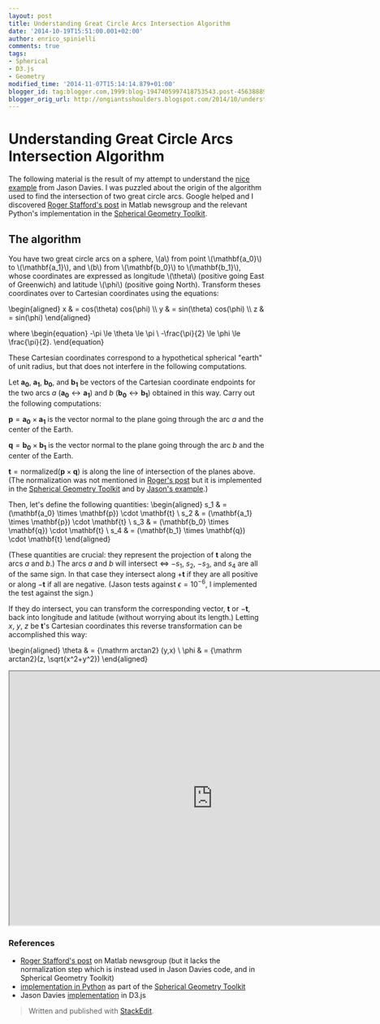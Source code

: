 ```yaml
---
layout: post
title: Understanding Great Circle Arcs Intersection Algorithm
date: '2014-10-19T15:51:00.001+02:00'
author: enrico_spinielli
comments: true
tags:
- Spherical
- D3.js
- Geometry
modified_time: '2014-11-07T15:14:14.879+01:00'
blogger_id: tag:blogger.com,1999:blog-1947405997418753543.post-4563888999264398405
blogger_orig_url: http://ongiantsshoulders.blogspot.com/2014/10/understanding-great-circle-arcs_57.html
---
```


# Understanding Great Circle Arcs Intersection Algorithm #
The following material is the result of my attempt to understand the [nice example][intersect] from Jason Davies.
I was puzzled about the origin of the algorithm used to find the intersection of two great circle arcs.
Google helped and I discovered [Roger Stafford's post][roger] in Matlab newsgroup and the relevant Python's implementation in the [Spherical Geometry Toolkit][geotoolkitintersect].
 

## The algorithm ##
You have two great circle arcs on a sphere, \\(a\\) from point \\(\mathbf{a_0}\\) to \\(\mathbf{a_1}\\), and \\(b\\) from \\(\mathbf{b_0}\\) to \\(\mathbf{b_1}\\), whose coordinates are expressed as longitude \\(\theta\\) (positive going East of Greenwich) and latitude \\(\phi\\) (positive going North).
Transform theses coordinates over to Cartesian coordinates using the equations:

\\begin{aligned}
x  & = cos(\theta) cos(\phi) \\\\
y  & = sin(\theta) cos(\phi) \\\\
z  & = sin(\phi)
\\end{aligned}

where
\\begin{equation} 
-\pi  \le  \theta  \le \pi \\
-\frac{\pi}{2} \le \phi \le \frac{\pi}{2}. 
\\end{equation}

These Cartesian coordinates correspond to a hypothetical spherical "earth" of unit radius, but that does not interfere in the following computations.

Let $\mathbf{a_0}$, $\mathbf{a_1}$, $\mathbf{b_0}$, and $\mathbf{b_1}$ be vectors of the Cartesian coordinate endpoints for the two arcs $a$ ($\mathbf{a_0} \leftrightarrow \mathbf{a_1}$) and $b$ ($\mathbf{b_0} \leftrightarrow \mathbf{b_1}$) obtained in this way. Carry out the following computations:

 $\mathbf{p} = \mathbf{a_0} \times \mathbf{a_1}$ is the vector normal to the plane going through the arc $a$ and the center of the Earth.

 $\mathbf{q} = \mathbf{b_0} \times \mathbf{b_1}$  is the vector normal to the plane going through the arc $b$ and the center of the Earth.

$\mathbf{t} = \mathrm{normalized}(\mathbf{p} \times \mathbf{q})$ is along the line of intersection of the planes above. (The normalization was not mentioned in [Roger's post][roger] but it is implemented in the [Spherical Geometry Toolkit][geotoolkitintersect] and by [Jason's example][intersect].)

Then, let's define the following quantities:
\begin{aligned} 
 s_1 & =  (\mathbf{a_0} \times \mathbf{p})  \cdot \mathbf{t} \\
 s_2 & = (\mathbf{a_1} \times \mathbf{p}) \cdot \mathbf{t} \\
 s_3 & = (\mathbf{b_0} \times \mathbf{q}) \cdot \mathbf{t} \\
 s_4 & = (\mathbf{b_1} \times \mathbf{q}) \cdot \mathbf{t}
\end{aligned} 

(These quantities are crucial: they represent the projection of $\mathbf{t}$ along the arcs $a$ and $b$.)
 The arcs $a$ and $b$ will intersect $\iff$ $-s_1$, $s_2$, $-s_3$, and $s_4$ are all of the same sign. In that case they intersect along $+\mathbf{t}$ if they are all positive or along $-\mathbf{t}$ if all are negative.
(Jason tests against $\epsilon = 10^{-6}$, I implemented the test against the sign.)

If they do intersect, you can transform the corresponding vector, $\mathbf{t}$ or $-\mathbf{t}$, back into longitude and latitude (without worrying about its length.) Letting $x$, $y$, $z$ be $\mathbf{t}$'s Cartesian coordinates this reverse transformation can be accomplished this way:

\begin{aligned} 
\theta & = {\mathrm arctan2} (y,x) \\
\phi    & = {\mathrm arctan2}(z, \sqrt{x^2+y^2})
\end{aligned} 

<iframe src="http://bl.ocks.org/espinielli/raw/00f6062b0324eac6f882/" marginwidth="0" marginheight="0" scrolling="no" width="800px" height="500px"></iframe>


### References ###
* [Roger Stafford's post][roger] on Matlab newsgroup  (but it lacks the normalization step which is instead used in Jason Davies code, and in Spherical Geometry Toolkit)
* [implementation in Python][geotoolkitintersect] as part of the [Spherical Geometry Toolkit][geotoolkit]
* Jason Davies [implementation][intersect] in D3.js


[roger]: http://www.mathworks.com/matlabcentral/newsreader/view_thread/276271 "Roger Stafford's on Matlab newsgroup"
[intersect]: http://www.jasondavies.com/maps/intersect/ "great circle arcs intersection"
[geotoolkitintersect]: http://ssb.stsci.edu/doc/stsci_python_x/stsci.sphere.doc/html/_modules/stsci/sphere/great_circle_arc.html "intersection"
[geotoolkit]: http://ssb.stsci.edu/doc/stsci_python_x/stsci.sphere.doc/html/ "spherical geometry toolkit"

> Written and published with [StackEdit](https://stackedit.io/).
